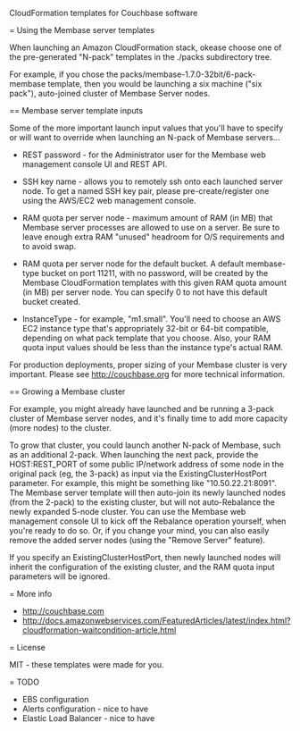 CloudFormation templates for Couchbase software

= Using the Membase server templates

When launching an Amazon CloudFormation stack, okease choose one of
the pre-generated "N-pack" templates in the ./packs subdirectory tree.

For example, if you chose the packs/membase-1.7.0-32bit/6-pack-membase
template, then you would be launching a six machine ("six pack"),
auto-joined cluster of Membase Server nodes.

== Membase server template inputs

Some of the more important launch input values that you'll have to
specify or will want to override when launching an N-pack of Membase
servers...

* REST password - for the Administrator user for the Membase web
  management console UI and REST API.

* SSH key name - allows you to remotely ssh onto each launched server
  node.  To get a named SSH key pair, please pre-create/register one
  using the AWS/EC2 web management console.

* RAM quota per server node - maximum amount of RAM (in MB) that
  Membase server processes are allowed to use on a server.  Be sure to
  leave enough extra RAM "unused" headroom for O/S requirements and to
  avoid swap.

* RAM quota per server node for the default bucket.  A default
  membase-type bucket on port 11211, with no password, will be created
  by the Membase CloudFormation templates with this given RAM quota
  amount (in MB) per server node.  You can specify 0 to not have this
  default bucket created.

* InstanceType - for example, "m1.small".  You'll need to choose an
  AWS EC2 instance type that's appropriately 32-bit or 64-bit
  compatible, depending on what pack template that you choose.  Also,
  your RAM quota input values should be less than the instance type's
  actual RAM.

For production deployments, proper sizing of your Membase cluster is
very important.  Please see http://couchbase.org for more technical
information.

== Growing a Membase cluster

For example, you might already have launched and be running a 3-pack
cluster of Membase server nodes, and it's finally time to add more
capacity (more nodes) to the cluster.

To grow that cluster, you could launch another N-pack of Membase, such
as an additional 2-pack.  When launching the next pack, provide the
HOST:REST_PORT of some public IP/network address of some node in the
original pack (eg, the 3-pack) as input via the
ExistingClusterHostPort parameter.  For example, this might be
something like "10.50.22.21:8091".  The Membase server template will
then auto-join its newly launched nodes (from the 2-pack) to the
existing cluster, but will not auto-Rebalance the newly expanded
5-node cluster.  You can use the Membase web management console UI to
kick off the Rebalance operation yourself, when you're ready to do so.
Or, if you change your mind, you can also easily remove the added
server nodes (using the "Remove Server" feature).

If you specify an ExistingClusterHostPort, then newly launched
nodes will inherit the configuration of the existing cluster,
and the RAM quota input parameters will be ignored.

= More info

* http://couchbase.com
* http://docs.amazonwebservices.com/FeaturedArticles/latest/index.html?cloudformation-waitcondition-article.html

= License

MIT - these templates were made for you.

= TODO

* EBS configuration
* Alerts configuration - nice to have
* Elastic Load Balancer - nice to have

